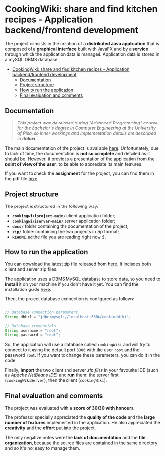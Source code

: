 # CookingWiki: share and find kitchen recipes - Application backend/frontend development
The project consists in the creation of a **distributed Java application** that is composed of a **graphical interface** built with JavaFX and by a **service** through which the application data is managed. Application data is stored in a mySQL DBMS database.

- [CookingWiki: share and find kitchen recipes - Application backend/frontend development](#cookingwiki-share-and-find-kitchen-recipes---application-backendfrontend-development)
  - [Documentation](#documentation)
  - [Project structure](#project-structure)
  - [How to run the application](#how-to-run-the-application)
  - [Final evaluation and comments](#final-evaluation-and-comments)


## Documentation

> _This project was developed during "Advanced Programming" course for the Bachelor's degree in Computer Engineering at the University of Pisa, so inner workings and implementation details are described in **italian**._

The main documentation of the project is available [here](/docs/Presentazione.pdf). Unfortunately, due to lack of time, the documentation is **not so complete** and detailed as it should be. However, it provides a presentation of the application from the **point of view of the user**, to be able to appreciate its main features.

If you want to check the **assignment** for the project, you can find them in the pdf file [here](/docs/Specifiche.pdf).


## Project structure

The project is structured in the following way:
- **`cookingwikiproject-main/`** client application folder;
- **`cookingwikiserver-main/`** server application folder; 
- **`docs/`** folder containing the documentation of the project;
- **`zip/`** folder containing the two projects in zip format;  
- **`README.md`** the file you are reading right now :).


## How to run the application

You can download the latest zip file released from [here](https://github.com/EmanueleRsp/CookingWiki-Application-in-Java/releases). It includes both client and server zip files.

The application uses a DBMS MySQL database to store data, so you need to **install** it on your machine if you don't have it yet. You can find the installation guide [here](https://dev.mysql.com/doc/mysql-installation-excerpt/5.7/en/).

Then, the project database connection is configured as follows:
```java

// Database connection parameters
String dbUrl = "jdbc:mysql://localhost:3306/cookingWiki";

// Database credentials
String username = "root";
String password = "root";

```
So, the application will use a database called `cookingWiki` and will try to connect to it using the default port `3306` with the user `root` and the password `root`. If you want to change these parameters, you can do it in the code.

Finally, **import** the two client and server _zip files_ in your favourite IDE (such as _Apache NetBeans IDE_) and **run** them: the server first (`cookingWikiServer`), then the client (`cookingWiki`). 


## Final evaluation and comments

The project was evaluated with a **score of 30/30 with honours**.

The professor specially appreciated the **quality of the code** and the **large number of features** implemented in the application. He also appreciated the **creativity** and the **effort** put into the project.

The only negative notes were the **lack of documentation** and the **file organization**, because the source files are contained in the same directory and so it's not easy to manage them.
